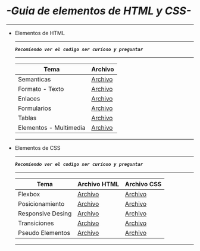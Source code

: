 # ***-Guia de elementos de HTML y CSS-***
___

+ Elementos de HTML
    ___
    ***``Recomiendo ver el codigo ser curioso y preguntar``***
    ___

    | Tema | Archivo |
    | ------------- | ------------- |
    | Semanticas | [Archivo](/Tags/semanticas.html)
    | Formato - Texto | [Archivo](/Tags/texto.html)
    | Enlaces | [Archivo](/Tags/links.html)
    | Formularios | [Archivo](/Tags/formulario.html)
    | Tablas | [Archivo](/Tags/tablas.html)
    | Elementos - Multimedia| [Archivo](/Tags/multimedia.html)

    ___

+ Elementos de CSS
    ___
    ***``Recomiendo ver el codigo ser curioso y preguntar``***
    ___

    | Tema | Archivo HTML |  Archivo CSS |
    | ------------- | ------------- | ------------- |
    | Flexbox | [Archivo](/Styles/flexbox/index.html)| [Archivo](/Styles/flexbox/style.css)
    | Posicionamiento | [Archivo](/Styles/posicionamiento/index.html)| [Archivo](/Styles/posicionamiento/style.css)
    | Responsive Desing | [Archivo](/Styles/responsive/index.html)| [Archivo](/Styles/responsive/style.css)
    | Transiciones | [Archivo](/Styles/transiciones/index.html)| [Archivo](/Styles/transiciones/style.css)
    | Pseudo Elementos | [Archivo](/Styles/pseudo/index.html)| [Archivo](/Styles/pseudo/style.css)

    ___